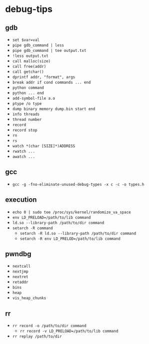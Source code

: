 # debug-tips

## gdb

- `set $var=val`
- `pipe gdb_command | less`
- `pipe gdb_command | tee output.txt`
- `!less output.txt`
- `call malloc(size)`
- `call free(addr)`
- `call getchar()`
- `dprintf addr, "format", args`
- `break addr if cond commands ... end`
- `python command`
- `python ... end`
- `add-symbol-file a.o`
- `ptype /o type`
- `dump binary memory dump.bin start end`
- `info threads`
- `thread number`
- `record`
- `record stop`
- `rn`
- `rs`
- `watch *(char [SIZE]*)ADDRESS`
- `rwatch ...`
- `awatch ...`

## gcc

- `gcc -g -fno-eliminate-unused-debug-types -x c -c -o types.h`

## execution

- `echo 0 | sudo tee /proc/sys/kernel/randomize_va_space`
- `env LD_PRELOAD=/path/to/lib command`
- `ld.so --library-path /path/to/dir command`
- `setarch -R command`
  - `setarch -R ld.so --library-path /path/to/dir command`
  - `setarch -R env LD_PRELOD=/path/to/lib command`

## pwndbg

- `nextcall`
- `nextjmp`
- `nextret`
- `retaddr`
- `bins`
- `heap`
- `vis_heap_chunks`

## rr

- `rr record -o /path/to/dir command`
  - `rr record -v LD_PRELOAD=/path/to/lib command`
- `rr replay /path/to/dir`
